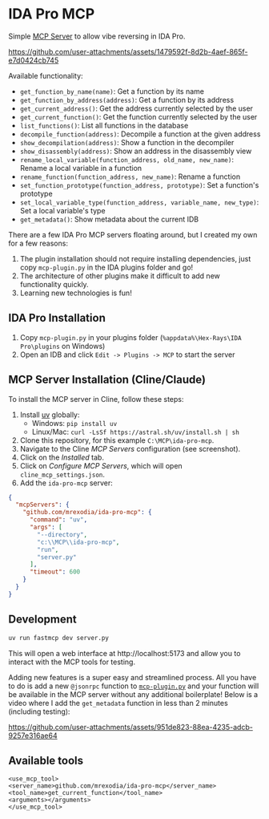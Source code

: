 # IDA Pro MCP

Simple [MCP Server](https://modelcontextprotocol.io/introduction) to allow vibe reversing in IDA Pro.

https://github.com/user-attachments/assets/1479592f-8d2b-4aef-865f-e7d0424cb745

Available functionality:

- `get_function_by_name(name)`: Get a function by its name
- `get_function_by_address(address)`: Get a function by its address
- `get_current_address()`: Get the address currently selected by the user
- `get_current_function()`: Get the function currently selected by the user
- `list_functions()`: List all functions in the database
- `decompile_function(address)`: Decompile a function at the given address
- `show_decompilation(address)`: Show a function in the decompiler
- `show_disassembly(address)`: Show an address in the disassembly view
- `rename_local_variable(function_address, old_name, new_name)`: Rename a local variable in a function
- `rename_function(function_address, new_name)`: Rename a function
- `set_function_prototype(function_address, prototype)`: Set a function's prototype
- `set_local_variable_type(function_address, variable_name, new_type)`: Set a local variable's type
- `get_metadata()`: Show metadata about the current IDB

There are a few IDA Pro MCP servers floating around, but I created my own for a few reasons:

1. The plugin installation should not require installing dependencies, just copy `mcp-plugin.py` in the IDA plugins folder and go!
2. The architecture of other plugins make it difficult to add new functionality quickly.
3. Learning new technologies is fun!

## IDA Pro Installation

1. Copy `mcp-plugin.py` in your plugins folder (`%appdata%\Hex-Rays\IDA Pro\plugins` on Windows)
2. Open an IDB and click `Edit -> Plugins -> MCP` to start the server

## MCP Server Installation (Cline/Claude)

To install the MCP server in Cline, follow these steps:

1. Install [uv](https://github.com/astral-sh/uv) globally:
   - Windows: `pip install uv`
   - Linux/Mac: `curl -LsSf https://astral.sh/uv/install.sh | sh`
2. Clone this repository, for this example `C:\MCP\ida-pro-mcp`.
3. Navigate to the Cline _MCP Servers_ configuration (see screenshot).
4. Click on the _Installed_ tab.
5. Click on _Configure MCP Servers_, which will open `cline_mcp_settings.json`.
6. Add the `ida-pro-mcp` server:

```json
{
  "mcpServers": {
    "github.com/mrexodia/ida-pro-mcp": {
      "command": "uv",
      "args": [
        "--directory",
        "c:\\MCP\\ida-pro-mcp",
        "run",
        "server.py"
      ],
      "timeout": 600
    }
  }
}

```

## Development

```sh
uv run fastmcp dev server.py
```

This will open a web interface at http://localhost:5173 and allow you to interact with the MCP tools for testing.

Adding new features is a super easy and streamlined process. All you have to do is add a new `@jsonrpc` function to [`mcp-plugin.py`](https://github.com/mrexodia/ida-pro-mcp/blob/7186d29a3c8b04f19907ab6d3d0e7a6f8f880bc0/mcp-plugin.py#L540-L581) and your function will be available in the MCP server without any additional boilerplate! Below is a video where I add the `get_metadata` function in less than 2 minutes (including testing):

https://github.com/user-attachments/assets/951de823-88ea-4235-adcb-9257e316ae64

## Available tools

```
<use_mcp_tool>
<server_name>github.com/mrexodia/ida-pro-mcp</server_name>
<tool_name>get_current_function</tool_name>
<arguments></arguments>
</use_mcp_tool>
```
